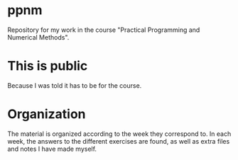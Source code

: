 # ppnm
Repository for my work in the course "Practical Programming and Numerical Methods".

# This is public
Because I was told it has to be for the course.

# Organization
The material is organized according to the week they correspond to. In each week, the answers to the different exercises are found, as well as extra files and notes I have made myself.
